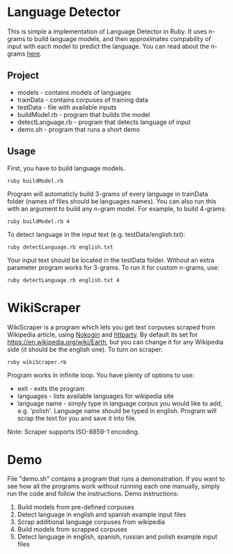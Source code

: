 # Language Detector
This is simple a implementation of Language Detector in Ruby. It uses n-grams to build language models, and then approximates compability of input with each model to predict the language.
You can read about the n-grams [here](https://www.sitepoint.com/natural-language-processing-ruby-n-grams/).

## Project
* models - contains models of languages
* trainData - contains corpuses of training data
* testData - file with available inputs
* buildModel.rb - program that builds the model
* detectLanguage.rb - program that detects language of input
* demo.sh - program that runs a short demo

## Usage
First, you have to build language models.
```
ruby buildModel.rb
```
Program will automaticly build 3-grams of every language in trainData folder (names of files should be languages names).
You can also run this with an argument to build any n-gram model. For example, to build 4-grams:
```
ruby buildModel.rb 4
```
To detect language in the input text (e.g. testData/english.txt):
```
ruby detectLanguage.rb english.txt
```
Your input text should be located in the testData folder.
Without an extra parameter program works for 3-grams. To run it for custom n-grams, use:
```
ruby detectLanguage.rb english.txt 4
```

# WikiScraper
WikiScraper is a program which lets you get text corpuses scraped from Wikipedia article, using [Nokogiri](http://www.nokogiri.org/) and [httparty](https://github.com/jnunemaker/httparty). By default its set for https://en.wikipedia.org/wiki/Earth, but you can change it for any Wikipedia side (it should be the english one).
To turn on scraper:
```
ruby wikiScraper.rb
```
Program works in infinite loop. You have plenty of options to use:
* exit - exits the program
* languages - lists available languages for wikipedia site
* language name - simply type in language corpus you would like to add, e.g. 'polish'. Language name should be typed in english. Program will scrap the text for you and save it into file.

Note: Scraper supports ISO-8859-1 encoding.

# Demo
File "demo.sh" contains a program that runs a demonstration. If you want to see how all the programs work without running each one manually, simply run the code and follow the instructions.
Demo instructions:
1. Build models from pre-defined corpuses
2. Detect language in english and spanish example input files
3. Scrap additional language corpuses from wikipedia
4. Build models from scrapped corpuses
5. Detect language in english, spanish, russian and polish example input files